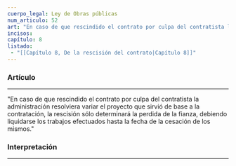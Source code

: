 ```yaml
---
cuerpo_legal: Ley de Obras públicas
num_articulo: 52
art: "En caso de que rescindido el contrato por culpa del contratista la administración resolviera variar el proyecto que sirvió de base a la contratación, la rescisión sólo determinará la perdida de la fianza, debiendo liquidarse los trabajos efectuados hasta la fecha de la cesación de los mismos."
incisos: 
capítulo: 8
listado:
 - "[[Capítulo 8, De la rescisión del contrato|Capítulo 8]]"
---
```

### Artículo
---
"En caso de que rescindido el contrato por culpa del contratista la administración resolviera variar el proyecto que sirvió de base a la contratación, la rescisión sólo determinará la perdida de la fianza, debiendo liquidarse los trabajos efectuados hasta la fecha de la cesación de los mismos."


### Interpretación
---
